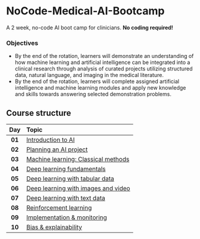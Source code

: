 # NoCode-Medical-AI-Bootcamp

A 2 week, no-code AI boot camp for clinicians. **No coding required!**

### Objectives

- By the end of the rotation, learners will demonstrate an understanding of how machine learning and artificial intelligence can be integrated into a clinical research through analysis of curated projects utilizing structured data, natural language, and imaging in the medical literature.
- By the end of the rotation, learners will complete assigned artificial intelligence and machine learning modules and apply new knowledge and skills towards answering selected demonstration problems.

## Course structure
| **Day** | **Topic** |
:---: | :--- |
**01** | [Introduction to AI](<01 - Intro to AI.md>) |
**02** | [Planning an AI project](<02 - Planning an AI project.md>) |
**03** | [Machine learning: Classical methods](<03 - Classical machine learning.md>) |
**04** | [Deep learning fundamentals](<04 - Deep learning fundamentals.md>) |
**05** | [Deep learning with tabular data](<05 - Deep learning with tabular data.md>) |
**06** | [Deep learning with images and video](<06 - Deep learning with images and video.md>) |
**07** | [Deep learning with text data](<07 - Deep learning with text data.md>) |
**08** | [Reinforcement learning](<08 - Reinforcement learning.md>) |
**09** | [Implementation & monitoring](<09 - Implementation and monitoring.md>) |
**10** | [Bias & explainability](<10 - Bias and explainability.md>) |
